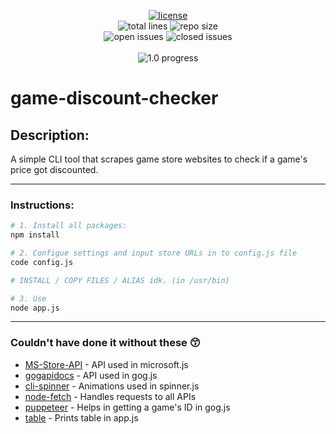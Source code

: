 <p align="center">
    <a href="http://opensource.org/licenses/MIT">
        <img alt="license" src="https://img.shields.io/badge/license-MIT-darkergreen.svg?style=flat">
    </a>
    <br>
    <img alt="total lines" src="https://img.shields.io/tokei/lines/github/ErykDarnowski/game-discount-checker?color=red">
    <img alt="repo size" src="https://img.shields.io/github/repo-size/ErykDarnowski/game-discount-checker?color=red">
    <br>
    <img alt="open issues" src="https://img.shields.io/github/issues-raw/ErykDarnowski/game-discount-checker">
    <img alt="closed issues" src="https://img.shields.io/github/issues-closed-raw/ErykDarnowski/game-discount-checker?color=yellow">    
    <br>
    <br>
    <img alt="1.0 progress" src="https://img.shields.io/github/milestones/progress-percent/ErykDarnowski/game-discount-checker/1">
</span>

# game-discount-checker

## Description:

A simple CLI tool that scrapes game store websites to check if a game's price got discounted.

---

### Instructions:

```bash
# 1. Install all packages:
npm install

# 2. Configue settings and input store URLs in to config.js file
code config.js

# INSTALL / COPY FILES / ALIAS idk. (in /usr/bin)

# 3. Use
node app.js
```

---

### Couldn't have done it without these 😙

- [MS-Store-API](https://github.com/ThomasPe/MS-Store-API) - API used in microsoft.js
- [gogapidocs](https://github.com/Yepoleb/gogapidocs) - API used in gog.js
- [cli-spinner](https://github.com/sindresorhus/cli-spinners) - Animations used in spinner.js
- [node-fetch](https://github.com/node-fetch/node-fetch) - Handles requests to all APIs
- [puppeteer](https://github.com/puppeteer/puppeteer) - Helps in getting a game's ID in gog.js
- [table](https://github.com/gajus/table) - Prints table in app.js